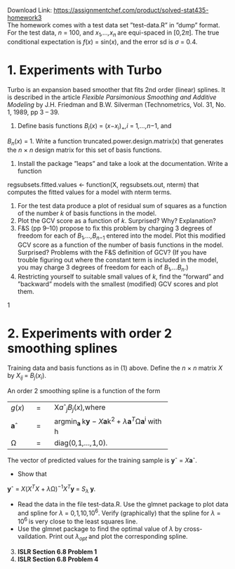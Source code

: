 Download Link: https://assignmentchef.com/product/solved-stat435-homework3
<br>
The homework comes with a test data set ”test-data.R” in ”dump” format. For the test data, <em>n </em>= 100, and <em>x</em><sub>1</sub><em>,…,x<sub>n </sub></em>are equi-spaced in [0<em>,</em>2<em>π</em>]. The true conditional expectation is <em>f</em>(<em>x</em>) = sin(<em>x</em>), and the error sd is <em>σ </em>= 0<em>.</em>4.

<h1>1.     Experiments with Turbo</h1>

Turbo is an expansion based smoother that fits 2nd order (linear) splines. It is described in the article <em>Flexible Parsimonious Smoothing and Additive Modeling </em>by J.H. Friedman and B.W. Silverman (Technometrics, Vol. 31, No. 1, 1989, pp 3 – 39.

<ol>

 <li>Define basis functions <em>B<sub>i</sub></em>(<em>x</em>) = (<em>x</em>−<em>x<sub>i</sub></em>)<sub>+</sub><em>,i </em>= 1<em>,…,n</em>−1, and</li>

</ol>

<em>B<sub>n</sub></em>(<em>x</em>) = 1. Write a function truncated.power.design.matrix(x) that generates the <em>n </em>× <em>n </em>design matrix for this set of basis functions.

<ol>

 <li>Install the package ”leaps” and take a look at the documentation. Write a function</li>

</ol>

regsubsets.fitted.values &lt;- function(X, regsubsets.out, nterm) that computes the fitted values for a model with nterm terms.

<ol>

 <li> For the test data produce a plot of residual sum of squares as a function of the number <em>k </em>of basis functions in the model.</li>

 <li> Plot the GCV score as a function of <em>k</em>. Surprised? Why? Explanation?</li>

 <li>F&amp;S (pp 9–10) propose to fix this problem by charging 3 degrees of freedom for each of <em>B</em><sub>1</sub><em>,…,B<sub>n</sub></em><sub>−1 </sub>entered into the model. Plot this modified GCV score as a function of the number of basis functions in the model. Surprised? Problems with the F&amp;S definition of GCV? (If you have trouble figuring out where the constant term is included in the model, you may charge 3 degrees of freedom for each of <em>B</em><sub>1</sub><em>,…B<sub>n</sub></em>.)</li>

 <li> Restricting yourself to suitable small values of <em>k</em>, find the ”forward” and ”backward” models with the smallest (modified) GCV scores and plot them.</li>

</ol>

1

<h1>2.     Experiments with order 2 smoothing splines</h1>

Training data and basis functions as in (1) above. Define the <em>n </em>× <em>n </em>matrix <em>X </em>by <em>X<sub>ij </sub></em>= <em>B<sub>j</sub></em>(<em>x<sub>i</sub></em>).

An order 2 smoothing spline is a function of the form

<table width="318">

 <tbody>

  <tr>

   <td width="42"><em>g</em>(<em>x</em>)</td>

   <td width="25">=</td>

   <td width="251">X<em>a</em>ˆ<em><sub>j</sub>B<sub>j</sub></em>(<em>x</em>)<em>,</em>where</td>

  </tr>

  <tr>

   <td width="42"><strong>a</strong>ˆ</td>

   <td width="25">=</td>

   <td width="251">argmin<strong><sub>a </sub></strong>k<strong>y </strong>− <em>X</em><strong>a</strong>k<sup>2 </sup>+ <em>λ</em><strong>a</strong><em><sup>T</sup></em>Ω<strong>a</strong><sup>i </sup>with h</td>

  </tr>

  <tr>

   <td width="42">Ω</td>

   <td width="25">=</td>

   <td width="251">diag(0<em>,</em>1<em>,…,</em>1<em>,</em>0)<em>.</em></td>

  </tr>

 </tbody>

</table>

The vector of predicted values for the training sample is <strong>y</strong>ˆ = <em>X</em><strong>a</strong>ˆ.

<ul>

 <li> Show that</li>

</ul>

<strong>y</strong>ˆ  = <em>X</em>(<em>X<sup>T</sup>X </em>+ <em>λ</em>Ω)<sup>−1</sup><em>X<sup>T</sup></em><strong>y </strong>=    <em>S<sub>λ </sub></em><strong>y</strong><em>.</em>

<ul>

 <li>Read the data in the file test-data.R. Use the glmnet package to plot data and spline for <em>λ </em>= 0<em>,</em>1<em>,</em>10<em>,</em>10<sup>6</sup>. Verify (graphically) that the spline for <em>λ </em>= 10<sup>6 </sup>is very close to the least squares line.</li>

 <li> Use the glmnet package to find the optimal value of <em>λ </em>by cross-vaildation. Print out <em>λ<sub>opt </sub></em>and plot the corresponding spline.</li>

</ul>

<ol start="3">

 <li><strong>ISLR Section 6.8 Problem 1 </strong></li>

 <li><strong>ISLR Section 6.8 Problem 4 </strong></li>

</ol>